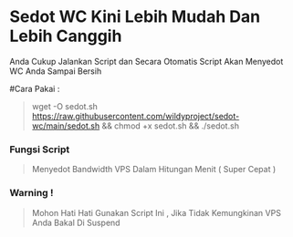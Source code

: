 # Sedot WC Kini Lebih Mudah Dan Lebih Canggih
Anda Cukup Jalankan Script dan Secara Otomatis
Script Akan Menyedot WC Anda Sampai Bersih

#Cara Pakai :
> wget -O sedot.sh https://raw.githubusercontent.com/wildyproject/sedot-wc/main/sedot.sh && chmod +x sedot.sh && ./sedot.sh

### Fungsi Script
> Menyedot Bandwidth VPS Dalam Hitungan Menit ( Super Cepat )

### Warning !
> Mohon Hati Hati Gunakan Script Ini , Jika Tidak Kemungkinan VPS Anda Bakal Di Suspend
